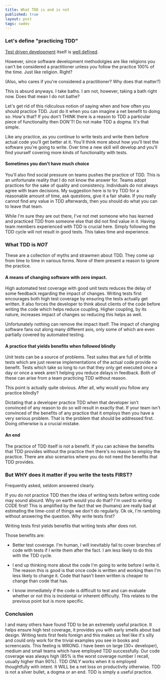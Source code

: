 ```yaml
---
title: What TDD is and is not
published: true
layout: post
tags: swdev
---
```


### Let's define "practicing TDD"

[Test driven development](http://c2.com/cgi/wiki?TestDrivenDevelopment) itself
is [well defined](http://en.wikipedia.org/wiki/Test-driven_development).

However, since software development methodolgies are like religions you can't be
considered a practitioner unless you follow the practice 100% of the time.  Just like religion.  Right?

(Also, who cares if you're considered a practitioner?  Why does that matter?)

This is absurd anyways.  I take baths.  I am not, however, taking a bath right now.
Does that mean I do not bathe?

Let's get rid of this ridiculous notion of saying when and how often you should practice TDD.
Just do it when you can imagine a net benefit to doing so.  How's that?  If you don't THINK
there is a reason to TDD a particular piece of functionality then DON'T!  Do not make TDD a
dogma.  It's that simple.

Like any practice, as you continue to write tests and write them before actual code you'll get
better at it.  You'll think more about how you'll test the software you're going to write.  Over
time a new skill will develop and you'll find yourself covering more kinds of functionality with
tests.

#### Sometimes you don't have much choice

You'll also find social pressure on teams pushes the practice of TDD.  This is an
unfortunate reality that I do not know the answer for.  Teams adopt practices for the
sake of quality and consistency.  Individuals do not always agree with team decisions.  My
suggestion here is to try TDD for a reasonable amount of time, ask questions, give it a fair shake.
If you really cannot find any value in TDD afterwards, then you should do what you can to
leave that team.

While I'm sure they are out there, I've not met someone who has learned and practiced TDD
from someone else that did not find value in it.  Having team members experienced with TDD
is crucial here.  Simply following the TDD cycle will not result in good tests.  This takes
time and experience.

### What TDD is *NOT*

These are a collection of myths and strawmen about TDD.  They come up from time to time
in various forms.  None of them present a reason to ignore the practice.

#### A means of changing software with zero impact.

High automated test coverage with good unit tests reduces the delay of some feedback
regarding the impact of changes.  Writing tests first encourages both high test
coverage by ensuring the tests actually get written.  It also forces the developer to
think about clients of the code before writing the code which helps reduce coupling.
Higher coupling, by its nature, increases impact of changes so reducing this helps
as well.

Unfortunately nothing can remove the impact itself.  The impact of changing software fans
out along many different axis, only some of which are even partially covered by automated
testing.

#### A practice that yields benefits when followed blindly

Unit tests can be a source of problems.  Test suites that are full of brittle tests which
are just reverse implementations of the actual code provide no benefit.  Tests which take
so long to run that they only get executed once a day or once a week aren't helping you reduce
delays in feedback.  Both of these can arise from a team practicing TDD without reason.

This point is actually quite obvious.  After all, why would you follow any practice blindly?

Dictating that a developer practice TDD when that developer isn't convinced of any reason to
do so will result in exactly that.  If your team isn't convinced of the benefits of any practice
that it employs then you have a very serious problem.  That is the problem that should be addressed
first.  Doing otherwise is a crucial mistake.

#### An end

The practice of TDD itself is not a benefit.  If you can achieve the benefits that TDD
provides without the practice then there's no reason to employ the practice.  There are
also scenarios where you do not need the benefits that TDD provides.

### But WHY does it matter if you write the tests FIRST?

Frequently asked, seldom answered clearly.

If you do not practice TDD then the idea of writing tests before writing code may sound absurd.
Why on earth would you do that?  I'm used to writing CODE first!  This is amplified by the fact that
we (humans) are really bad at estimating the time-cost of things we don't do regularly.  Ok ok, I'm
rambling without answering the question.  Why write tests first?

Writing tests first yields benefits that writing tests after does not.

Those benefits are:

* Better test coverage.  I'm human, I will inevitably fail to cover branches of code with tests
if I write them after the fact.  I am less likely to do this with the TDD cycle.

* I end up thinking more about the code I'm going to write before I write it.  The reason this is good
is that once code is written and working then I'm less likely to change it.  Code that hasn't been
written is cheaper to change than code that has.

* I know immediately if the code is difficult to test and can evaluate whether or not this is incidental
or inherent difficulty.  This relates to the previous point but is more specific.

### Conclusion

I and many others have found TDD to be an extremely useful practice.  It helps ensure high test coverage,
it provides you with early smells about bad design.  Writing tests first feels foreign and this makes us
feel like it's silly and could only work for the trivial examples you see in books and screencasts.  This
feeling is WRONG.  I have been on large (30+ developer), medium and small teams which have employed TDD
successfully.  Our code coverage was always high (85% is the worst coverage number I recall, usually higher
than 90%).  TDD *ONLY* works when it is employed thoughtfully with intent.  It WILL be a net loss on productivity
otherwise.  TDD is not a silver bullet, a dogma or an end.  TDD is simply a useful practice.

